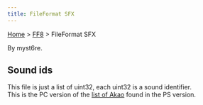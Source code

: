 ```yaml
---
title: FileFormat SFX
---
```


[Home](/ff7-flat-wiki/Main%20Page.md) > [FF8](/ff7-flat-wiki/FF8.md) > FileFormat SFX

By myst6re.

## Sound ids

This file is just a list of uint32, each uint32 is a sound identifier.  
This is the PC version of the [list of Akao][] found in the PS version.

  [list of Akao]: /ff7-flat-wiki/FF8/PlaystationMedia.md#Second%20file%20.28.2A.MAP.29
    "wikilink"
